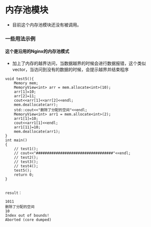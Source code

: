 # 内存池模块
* 目前这个内存池模块还没有被调用。


### 一些用法示例
#### 这个是沿用的Nginx的内存池模式
* 加上了内存的越界访问，当数据越界的时候会进行数据报错，这个类似vector，当访问到没有的数据的时候，会提示越界并结束程序

```
void test5(){
    Memory mem;
    MemoryView<int> arr = mem.allocate<int>(10);
    arr[1]=10;
    arr[2]=11;
    cout<<arr[1]<<arr[2]<<endl;
    mem.deallocate(arr);
    std::cout<<"删除了分配的空间"<<endl;
    MemoryView<int> arr1 = mem.allocate<int>(2);
    arr1[1]=10;
    cout<<arr1[1]<<endl;
    arr1[11]=10;
    mem.deallocate(arr1);
}
int main()
{
    // test1();
    // cout<<"###################################"<<endl;
    // test2();
    // test3();
    // test4();
    test5();
    return 0;
}


result：

1011
删除了分配的空间
10
Index out of bounds!
Aborted (core dumped)
```
